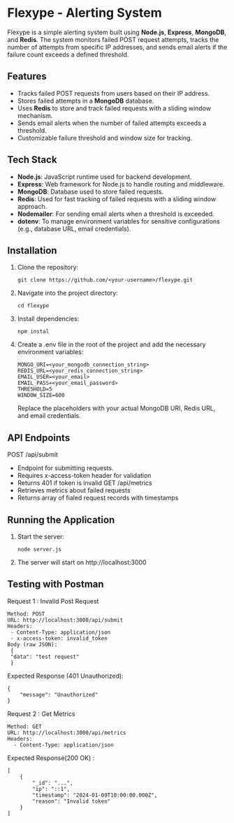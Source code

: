 # Flexype - Alerting System

Flexype is a simple alerting system built using **Node.js**, **Express**, **MongoDB**, and **Redis**. The system monitors failed POST request attempts, tracks the number of attempts from specific IP addresses, and sends email alerts if the failure count exceeds a defined threshold.

## Features

- Tracks failed POST requests from users based on their IP address.
- Stores failed attempts in a **MongoDB** database.
- Uses **Redis** to store and track failed requests with a sliding window mechanism.
- Sends email alerts when the number of failed attempts exceeds a threshold.
- Customizable failure threshold and window size for tracking.

## Tech Stack

- **Node.js**: JavaScript runtime used for backend development.
- **Express**: Web framework for Node.js to handle routing and middleware.
- **MongoDB**: Database used to store failed requests.
- **Redis**: Used for fast tracking of failed requests with a sliding window approach.
- **Nodemailer**: For sending email alerts when a threshold is exceeded.
- **dotenv**: To manage environment variables for sensitive configurations (e.g., database URL, email credentials).

## Installation

1. Clone the repository:
   ```
   git clone https://github.com/<your-username>/flexype.git
   ```
2. Navigate into the project directory:
   ```
   cd flexype
   ```
3. Install dependencies:
   ```
   npm instal
   ```
4. Create a .env file in the root of the project and add the necessary environment variables:
   ```
   MONGO_URI=<your_mongodb_connection_string>
   REDIS_URL=<your_redis_connection_string>
   EMAIL_USER=<your_email>
   EMAIL_PASS=<your_email_password>
   THRESHOLD=5
   WINDOW_SIZE=600
   ```
   Replace the placeholders with your actual MongoDB URI, Redis URL, and email credentials.

## API Endpoints
POST /api/submit
- Endpoint for submitting requests.
- Requires x-access-token header for validation
- Returns 401 if token is invalid
GET /api/metrics
- Retrieves metrics about failed requests
- Returns array of fialed request records with timestamps

## Running the Application
1. Start the server:
   ```
   node server.js
   ```
2. The server will start on http://localhost:3000


## Testing with Postman
Request 1 : Invalid Post Request
   ```
  Method: POST
  URL: http://localhost:3000/api/submit
  Headers:
    - Content-Type: application/json
    - x-access-token: invalid_token
   Body (raw JSON):
    {
    "data": "test request"
    }
```
Expected Response (401 Unauthorized): 
```
{
    "message": "Unauthorized"
}
```
Request 2 : Get Metrics
```
Method: GET
URL: http://localhost:3000/api/metrics
Headers:
  - Content-Type: application/json
```
Expected Response(200 OK) : 
```
[
    {
        "_id": "...",
        "ip": "::1",
        "timestamp": "2024-01-09T10:00:00.000Z",
        "reason": "Invalid token"
    }
]
```





